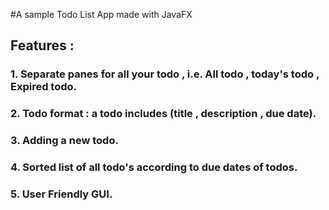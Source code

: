 #A sample Todo List App made with JavaFX
## Features :
### 1. Separate panes for all your todo , i.e. All todo , today's todo , Expired todo.
### 2. Todo format : a todo includes (title , description , due date).
### 3. Adding a new todo.
### 4. Sorted list of all todo's according to due dates of todos.
### 5. User Friendly GUI.


